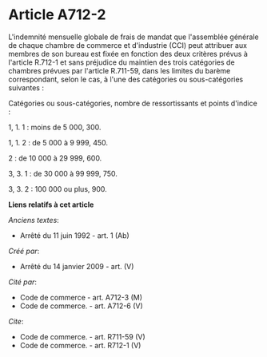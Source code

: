 # Article A712-2

L'indemnité mensuelle globale de frais de mandat que l'assemblée générale de chaque chambre de commerce et d'industrie (CCI)
peut attribuer aux membres de son bureau est fixée en fonction des deux critères prévus à l'article R.712-1 et sans préjudice
du maintien des trois catégories de chambres prévues par l'article R.711-59, dans les limites du barème correspondant, selon
le cas, à l'une des catégories ou sous-catégories suivantes : 

Catégories ou sous-catégories, nombre de ressortissants et points d'indice : 

1, 1. 1 : moins de 5 000, 300. 

1, 1. 2 : de 5 000 à 9 999, 450. 

2 : de 10 000 à 29 999, 600. 

3, 3. 1 : de 30 000 à 99 999, 750. 

3, 3. 2 : 100 000 ou plus, 900.

**Liens relatifs à cet article**

_Anciens textes_:

  - Arrêté du 11 juin 1992 - art. 1 (Ab)

_Créé par_:

  - Arrêté du 14 janvier 2009 - art. (V)

_Cité par_:

  - Code de commerce - art. A712-3 (M)
  - Code de commerce. - art. A712-6 (V)

_Cite_:

  - Code de commerce. - art. R711-59 (V)
  - Code de commerce. - art. R712-1 (V)
